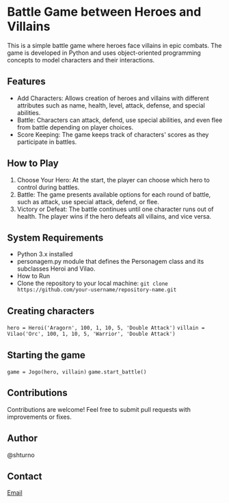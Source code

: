 # Battle Game between Heroes and Villains
This is a simple battle game where heroes face villains in epic combats. The game is developed in Python and uses object-oriented programming concepts to model characters and their interactions.

## Features
- Add Characters: Allows creation of heroes and villains with different attributes such as name, health, level, attack, defense, and special abilities.
- Battle: Characters can attack, defend, use special abilities, and even flee from battle depending on player choices.
- Score Keeping: The game keeps track of characters' scores as they participate in battles.

## How to Play
1. Choose Your Hero: At the start, the player can choose which hero to control during battles.
2. Battle: The game presents available options for each round of battle, such as attack, use special attack, defend, or flee.
3. Victory or Defeat: The battle continues until one character runs out of health. The player wins if the hero defeats all villains, and vice versa.

## System Requirements
- Python 3.x installed
- personagem.py module that defines the Personagem class and its subclasses Heroi and Vilao.
- How to Run
- Clone the repository to your local machine: ```git clone https://github.com/your-username/repository-name.git```

## Creating characters
```hero = Heroi('Aragorn', 100, 1, 10, 5, 'Double Attack')```
```villain = Vilao('Orc', 100, 1, 10, 5, 'Warrior', 'Double Attack')```

## Starting the game
```game = Jogo(hero, villain)```
```game.start_battle()```

## Contributions
Contributions are welcome! Feel free to submit pull requests with improvements or fixes.

## Author
@shturno

## Contact
[Email](mailto:gabriel.dsalvarenga@gmail.com)
